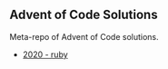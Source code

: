 ## Advent of Code Solutions

Meta-repo of Advent of Code solutions.

* [2020 - ruby](/2020/ruby/README.md)
